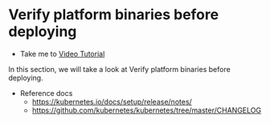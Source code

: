 # Verify platform binaries before deploying

  - Take me to [Video Tutorial](https://kodekloud.com/topic/verify-platform-binaries-before-deploying/)

In this section, we will take a look at Verify platform binaries before deploying.

  - Reference docs
    - https://kubernetes.io/docs/setup/release/notes/
    - https://github.com/kubernetes/kubernetes/tree/master/CHANGELOG
